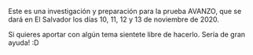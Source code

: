 Este es una investigación y preparación para la prueba AVANZO, que se dará en El Salvador los días 10, 11, 12 y 13 de noviembre de 2020.

Si quieres aportar con algún tema sientete libre de hacerlo. Sería de gran ayuda! :D